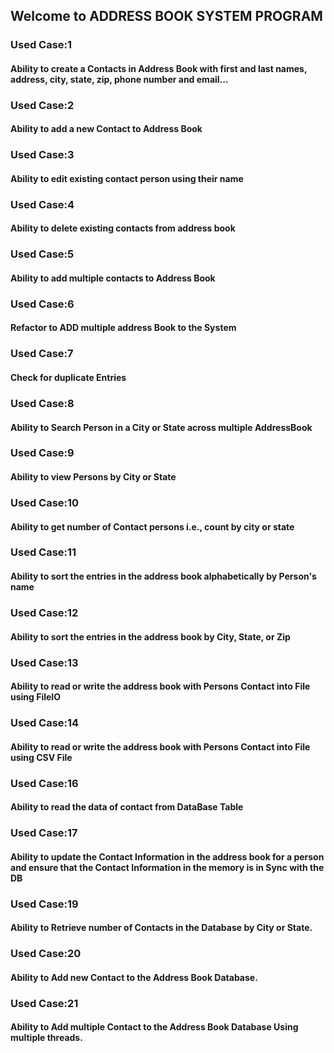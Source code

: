    ## Welcome to ADDRESS BOOK SYSTEM PROGRAM
### Used Case:1
#### Ability to create a Contacts in Address Book with first and last names, address, city, state, zip, phone number and email...
### Used Case:2
#### Ability to add a new Contact to Address Book
### Used Case:3
#### Ability to edit existing contact person using their name
### Used Case:4
#### Ability to delete existing contacts from address book
### Used Case:5
#### Ability to add multiple contacts to Address Book
### Used Case:6
#### Refactor to ADD multiple address Book to the System
### Used Case:7
#### Check for duplicate Entries
### Used Case:8
#### Ability to Search Person in a City or State across multiple AddressBook
### Used Case:9
#### Ability to view Persons by City or State
### Used Case:10
#### Ability to get number of Contact persons i.e., count by city or state
### Used Case:11
#### Ability to sort the entries in the address book alphabetically by Person's name
### Used Case:12
#### Ability to sort the entries in the address book by City, State, or Zip
### Used Case:13
#### Ability to read or write the address book with Persons Contact into File using FileIO
### Used Case:14
#### Ability to read or write the address book with Persons Contact into File using CSV File
### Used Case:16
#### Ability to read the data of contact from DataBase Table
### Used Case:17
#### Ability to update the Contact Information in the address book for a person and ensure that the Contact Information in the memory is in Sync with the DB
### Used Case:19
#### Ability to Retrieve number of Contacts in the Database by City or State.
### Used Case:20
#### Ability to Add new Contact to the Address Book Database.
### Used Case:21
#### Ability to Add multiple Contact to the Address Book Database Using multiple threads.
